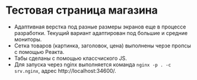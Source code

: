 # Тестовая страница магазина

- Адаптивная верстка под разные размеры экранов еще в процессе разработки. Текущий вариант адаптирован под большие и средние мониторы.
- Сетка товаров (картинка, заголовок, цена) выполнены черзе пропсы с помощью Реакта.
- Табы сделаны с помощью классчиского JS.
- Для запуска через nginx выполняется команда `nginx -p . -c srv.nginx`, адрес http://localhost:34600/.
